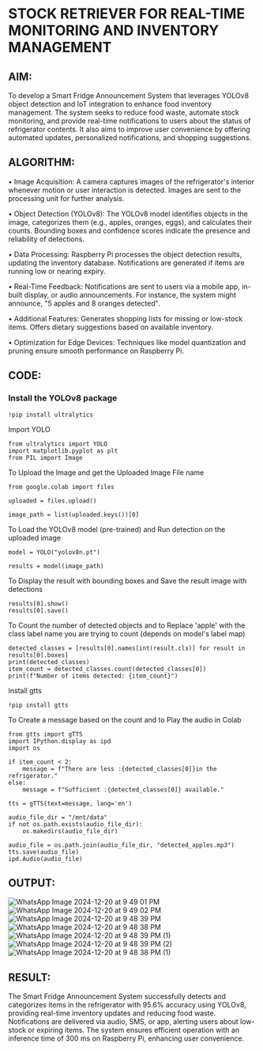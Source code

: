 # STOCK RETRIEVER FOR REAL-TIME MONITORING AND INVENTORY MANAGEMENT

## AIM:
To develop a Smart Fridge Announcement System that leverages YOLOv8 object detection and IoT integration to enhance food inventory management. The system seeks to reduce food waste, automate stock monitoring, and provide real-time notifications to users about the status of refrigerator contents. It also aims to improve user convenience by offering automated updates, personalized notifications, and shopping suggestions.

## ALGORITHM:
• Image Acquisition: A camera captures images of the refrigerator's interior whenever motion or user interaction is detected.
Images are sent to the processing unit for further analysis.

• Object Detection (YOLOv8): The YOLOv8 model identifies objects in the image, categorizes them (e.g., apples, oranges, eggs), and calculates their counts.
Bounding boxes and confidence scores indicate the presence and reliability of detections.

• Data Processing: Raspberry Pi processes the object detection results, updating the inventory database.
Notifications are generated if items are running low or nearing expiry.

• Real-Time Feedback: Notifications are sent to users via a mobile app, in-built display, or audio announcements.
For instance, the system might announce, "5 apples and 8 oranges detected".

• Additional Features: Generates shopping lists for missing or low-stock items.
Offers dietary suggestions based on available inventory.

• Optimization for Edge Devices: Techniques like model quantization and pruning ensure smooth performance on Raspberry Pi.

## CODE:
### Install the YOLOv8 package
```
!pip install ultralytics
```
Import YOLO
```
from ultralytics import YOLO
import matplotlib.pyplot as plt
from PIL import Image
```
To Upload the Image and get the Uploaded Image File name
```
from google.colab import files

uploaded = files.upload()

image_path = list(uploaded.keys())[0]
```
To Load the YOLOv8 model (pre-trained) and Run detection on the uploaded image
```
model = YOLO("yolov8n.pt") 

results = model(image_path)
```
To Display the result with bounding boxes and Save the result image with detections
```
results[0].show()  
results[0].save()
```
To Count the number of detected objects and to Replace 'apple' with the class label name you are trying to count (depends on model's label map)
```
detected_classes = [results[0].names[int(result.cls)] for result in results[0].boxes] 
print(detected_classes)
item_count = detected_classes.count(detected_classes[0])
print(f"Number of items detected: {item_count}")
```
Install gtts
```
!pip install gtts
```
To Create a message based on the count and to Play the audio in Colab
```
from gtts import gTTS
import IPython.display as ipd
import os

if item_count < 2:
    message = f"There are less :{detected_classes[0]}in the refrigerator."
else:
    message = f"Sufficient :{detected_classes[0]} available."

tts = gTTS(text=message, lang='en')

audio_file_dir = "/mnt/data"
if not os.path.exists(audio_file_dir):
    os.makedirs(audio_file_dir)

audio_file = os.path.join(audio_file_dir, "detected_apples.mp3") 
tts.save(audio_file)
ipd.Audio(audio_file)
```
## OUTPUT:
![WhatsApp Image 2024-12-20 at 9 49 01 PM](https://github.com/user-attachments/assets/a8617f0d-9126-4f2c-ac51-41eed050b582)
![WhatsApp Image 2024-12-20 at 9 49 02 PM](https://github.com/user-attachments/assets/6e3f1bc3-6984-4100-a433-96b73a57dd90)
![WhatsApp Image 2024-12-20 at 9 48 39 PM](https://github.com/user-attachments/assets/c02321a6-4d48-48da-9864-954c518940d1)
![WhatsApp Image 2024-12-20 at 9 48 38 PM](https://github.com/user-attachments/assets/75c48b43-5497-44d8-b3f5-852cfc9f4655)
![WhatsApp Image 2024-12-20 at 9 48 39 PM (1)](https://github.com/user-attachments/assets/cd1ef41d-02ad-4322-9376-91fffd8477f3)
![WhatsApp Image 2024-12-20 at 9 48 39 PM (2)](https://github.com/user-attachments/assets/bc435a7c-2a7b-4330-8595-ff00ee3158fe)
![WhatsApp Image 2024-12-20 at 9 48 38 PM (1)](https://github.com/user-attachments/assets/0874d27f-2ae4-4608-863b-28918637b6b2)

## RESULT:
The Smart Fridge Announcement System successfully detects and categorizes items in the refrigerator with 95.6% accuracy using YOLOv8, providing real-time inventory updates and reducing food waste. Notifications are delivered via audio, SMS, or app, alerting users about low-stock or expiring items. The system ensures efficient operation with an inference time of 300 ms on Raspberry Pi, enhancing user convenience.







